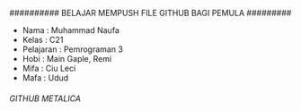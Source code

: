 ########## BELAJAR MEMPUSH FILE GITHUB BAGI PEMULA #########
* Nama : Muhammad Naufa
* Kelas : C21
* Pelajaran : Pemrograman 3
* Hobi : Main Gaple, Remi
* Mifa : Ciu Leci
* Mafa : Udud

###### GITHUB METALICA ##############
